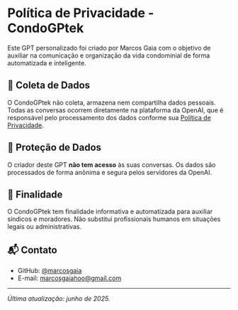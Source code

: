# Política de Privacidade - CondoGPtek

Este GPT personalizado foi criado por Marcos Gaia com o objetivo de auxiliar na comunicação e organização da vida condominial de forma automatizada e inteligente.

## 📌 Coleta de Dados

O CondoGPtek não coleta, armazena nem compartilha dados pessoais. Todas as conversas ocorrem diretamente na plataforma da OpenAI, que é responsável pelo processamento dos dados conforme sua [Política de Privacidade](https://openai.com/privacy).

## 🔐 Proteção de Dados

O criador deste GPT **não tem acesso** às suas conversas. Os dados são processados de forma anônima e segura pelos servidores da OpenAI.

## 🎯 Finalidade

O CondoGPtek tem finalidade informativa e automatizada para auxiliar síndicos e moradores. Não substitui profissionais humanos em situações legais ou administrativas.

## 📬 Contato

- GitHub: [@marcosgaia](https://github.com/marcosgaia)
- E-mail: marcosgaiahoo@gmail.com

---

*Última atualização: junho de 2025.*
